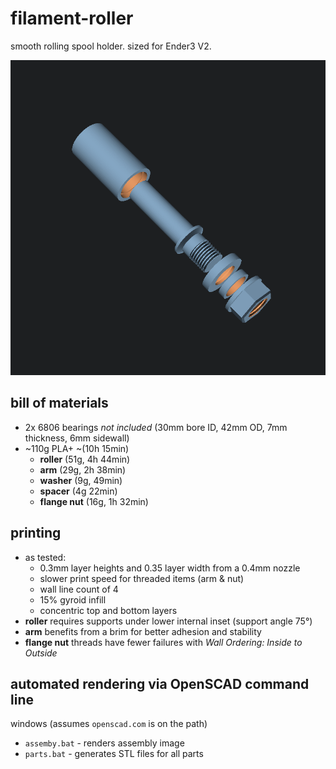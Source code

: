 # filament-roller
smooth rolling spool holder. sized for Ender3 V2.

![exploded part diagram](assembly.png "exploded part diagram")

## bill of materials

- 2x 6806 bearings _not included_ (30mm bore ID, 42mm OD, 7mm thickness, 6mm sidewall)
- ~110g PLA+ ~(10h 15min)
  - **roller** (51g, 4h 44min)
  - **arm** (29g, 2h 38min)
  - **washer** (9g, 49min)
  - **spacer** (4g 22min)
  - **flange nut** (16g, 1h 32min)

## printing

- as tested:
  - 0.3mm layer heights and 0.35 layer width from a 0.4mm nozzle
  - slower print speed for threaded items (arm & nut)
  - wall line count of 4
  - 15% gyroid infill
  - concentric top and bottom layers
- **roller** requires supports under lower internal inset (support angle 75°)
- **arm** benefits from a brim for better adhesion and stability
- **flange nut** threads have fewer failures with _Wall Ordering: Inside to Outside_


## automated rendering via OpenSCAD command line

windows (assumes `openscad.com` is on the path)
- `assemby.bat` - renders assembly image
- `parts.bat` - generates STL files for all parts
